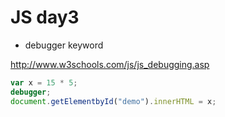 # JS day3 

- debugger keyword 

http://www.w3schools.com/js/js_debugging.asp

```javascript
var x = 15 * 5;
debugger;
document.getElementbyId("demo").innerHTML = x;
```



